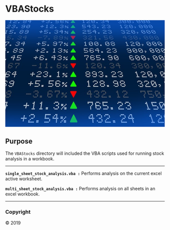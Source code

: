 # VBAStocks
![stock Market](../Images/stockmarket.jpg)

## Purpose
The `VBAStocks` directory will included the VBA scripts used for running stock analysis in a workbook.

---

**`single_sheet_stock_analysis.vba :`**
Performs analysis on the current excel active worksheet.


**`multi_sheet_stock_analysis.vba :`**
Performs analysis on all sheets in an excel workbook.

- - -

### Copyright

© 2019